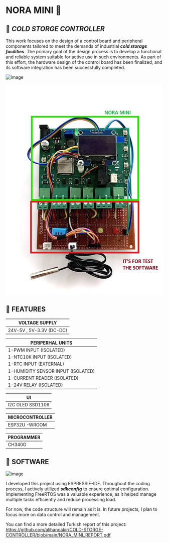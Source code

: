 # NORA MINI 🚀

 ## 📢 _**COLD STORGE CONTROLLER**_

This work focuses on the design of a control board and peripheral components tailored to 
meet the demands of industrial _**cold storage facilities**_. The primary goal of the design process 
is to develop a functional and reliable system suitable for active use in such environments. As 
part of this effort, the hardware design of the control board has been finalized, and its 
software integration has been successfully completed.

![image](https://github.com/user-attachments/assets/5c32fabf-740f-4aa5-99a2-0ea9da2395a6)


![alt text](https://github.com/alihancakir/COLD-STORGE-CONTROLLER/blob/main/PCB.jpg?raw=true)

##  🔶 FEATURES


| VOLTAGE SUPPLY |
| ------------- |
|  24V-5V , 5V-3.3V  (DC-DC) |


| PERIPERHAL UNITS |
| ------------- |
| 1-PWM INPUT (ISOLATED) | 
| 1-NTC10K INPUT (ISOLATED) | 
| 1-RTC INPUT  (EXTERNAL) | 
| 1-HUMIDITY SENSOR INPUT (ISOLATED) |
| 1-CURRENT READER (ISOLATED)| 
| 1-24V RELAY (ISOLATED) | 

| UI |
| ------------- |
|  I2C OLED SSD1106 |

| MICROCONTROLLER|
| ------------- |
|  ESP32U -WROOM |

| PROGRAMMER|
| ------------- |
|  CH340G |


##  🔶 SOFTWARE

![image](https://github.com/user-attachments/assets/a9008b2e-1204-4461-92ed-9eabfd5b06cd)

I developed this project using ESPRESSIF-IDF. Throughout the coding process, I actively utilized **_sdkconfig_** to ensure optimal configuration. Implementing FreeRTOS was a valuable experience, as it helped manage multiple tasks efficiently and reduce processing load.

For now, the code structure will remain as it is. In future projects, I plan to focus more on data control and management.

You can find a more detailed Turkish report of this project:  https://github.com/alihancakir/COLD-STORGE-CONTROLLER/blob/main/NORA_MINI_REPORT.pdf 



